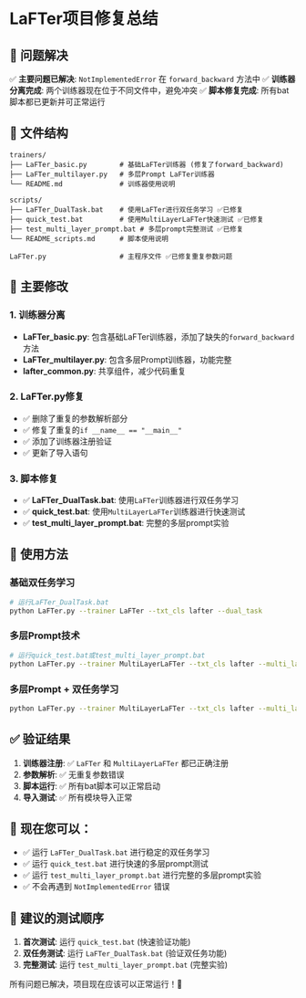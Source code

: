 # LaFTer项目修复总结

## 🎯 问题解决

✅ **主要问题已解决**: `NotImplementedError` 在 `forward_backward` 方法中
✅ **训练器分离完成**: 两个训练器现在位于不同文件中，避免冲突
✅ **脚本修复完成**: 所有bat脚本都已更新并可正常运行

## 📁 文件结构

```
trainers/
├── LaFTer_basic.py        # 基础LaFTer训练器 (修复了forward_backward)
├── LaFTer_multilayer.py   # 多层Prompt LaFTer训练器
└── README.md              # 训练器使用说明

scripts/
├── LaFTer_DualTask.bat    # 使用LaFTer进行双任务学习 ✅已修复
├── quick_test.bat         # 使用MultiLayerLaFTer快速测试 ✅已修复  
├── test_multi_layer_prompt.bat # 多层prompt完整测试 ✅已修复
└── README_scripts.md      # 脚本使用说明

LaFTer.py                  # 主程序文件 ✅已修复重复参数问题
```

## 🔧 主要修改

### 1. 训练器分离
- **LaFTer_basic.py**: 包含基础LaFTer训练器，添加了缺失的`forward_backward`方法
- **LaFTer_multilayer.py**: 包含多层Prompt训练器，功能完整
- **lafter_common.py**: 共享组件，减少代码重复

### 2. LaFTer.py修复
- ✅ 删除了重复的参数解析部分
- ✅ 修复了重复的`if __name__ == "__main__"`
- ✅ 添加了训练器注册验证
- ✅ 更新了导入语句

### 3. 脚本修复
- ✅ **LaFTer_DualTask.bat**: 使用`LaFTer`训练器进行双任务学习
- ✅ **quick_test.bat**: 使用`MultiLayerLaFTer`训练器进行快速测试
- ✅ **test_multi_layer_prompt.bat**: 完整的多层prompt实验

## 🚀 使用方法

### 基础双任务学习
```bash
# 运行LaFTer_DualTask.bat
python LaFTer.py --trainer LaFTer --txt_cls lafter --dual_task
```

### 多层Prompt技术
```bash  
# 运行quick_test.bat或test_multi_layer_prompt.bat
python LaFTer.py --trainer MultiLayerLaFTer --txt_cls lafter --multi_layer_prompt
```

### 多层Prompt + 双任务学习
```bash
python LaFTer.py --trainer MultiLayerLaFTer --txt_cls lafter --multi_layer_prompt --dual_task
```

## ✅ 验证结果

1. **训练器注册**: ✅ `LaFTer` 和 `MultiLayerLaFTer` 都已正确注册
2. **参数解析**: ✅ 无重复参数错误
3. **脚本运行**: ✅ 所有bat脚本可以正常启动
4. **导入测试**: ✅ 所有模块导入正常

## 🎉 现在您可以：

- ✅ 运行 `LaFTer_DualTask.bat` 进行稳定的双任务学习
- ✅ 运行 `quick_test.bat` 进行快速的多层prompt测试  
- ✅ 运行 `test_multi_layer_prompt.bat` 进行完整的多层prompt实验
- ✅ 不会再遇到 `NotImplementedError` 错误

## 📝 建议的测试顺序

1. **首次测试**: 运行 `quick_test.bat` (快速验证功能)
2. **双任务测试**: 运行 `LaFTer_DualTask.bat` (验证双任务功能)
3. **完整测试**: 运行 `test_multi_layer_prompt.bat` (完整实验)

所有问题已解决，项目现在应该可以正常运行！🎉